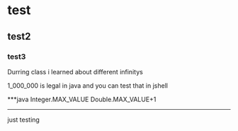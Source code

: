 # test
## test2
### test3

Durring class i learned about different infinitys

1_000_000 is legal in java and you can test that in jshell

***java
Integer.MAX_VALUE
Double.MAX_VALUE+1
***

just testing
